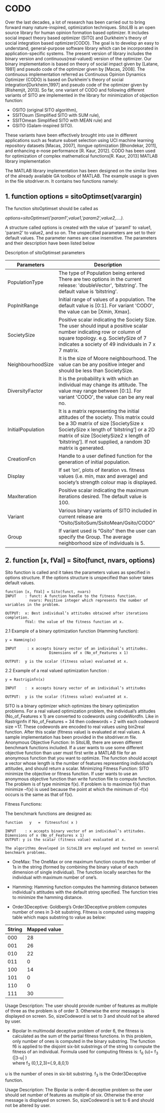 # CODO
Over the last decades, a lot of research has been carried out to bring forward many nature-inspired, optimization techniques.  SitoLIB is an open source library for human opinion formation based optimizer. It includes social impact theory based optimizer (SITO) and Durkheim's theory of social integration based optimizer(CODO). The goal is to develop an easy to understand, general-purpose software library which can be incorporated in application-specific systems. The present version of library includes the binary version and continuous(real-valued) version of the optimizer. Our binary implementation is based on theory of social impact given by [Latane, 1981] and pseudo code of the optimizer given by [Macas, 2008]. The continuous implementation referred as Continuous Opinion Dynamics Optimizer (CODO) is based on Durkheim's theory of social integration[Durkheim,1997] and pseudo code of the optimizer given by [Rishemjit, 2013]. So far, one variant of CODO and following different variants of SITO are implemented in the library for minimization of objection function: 
-	 OSITO (original SITO algorithm), 
-	 SSITOsum (Simplified SITO with SUM rule), 
-	 SSITOmean Simplified SITO with MEAN rule) and 
-	 GSITO (Galam-inspired SITO).  

These variants have been effectively brought into use in different applications such as feature subset selection using UCI machine learning repository datasets [Macas, 2007], itongue optimization [Bhondekar, 2011], and enhancing e-nose performance [R. Kaur, 2012]. CODO has been used for optimization of complex mathematical functions[R. Kaur, 2013]
MATLAB library implementation

The MATLAB library implementation has been designed on the similar lines of the already available GA toolbox of MATLAB. The example usage is given in the file sitodriver.m. It contains two functions namely: 

## 1.	function options = sitoOptimset(varargin) 

The function sitoOptimset should be called as 

*options=sitoOptimset('param1',value1,'param2',value2,....).*

A structure called options is created with the value of 'param1' to value1, 'param2' to value2, and so on. The unspecified parameters are set to their default values. The parameter names are case insensitive. The parameters and their description have been listed below

 Description of sitoOptimset parameters

|Parameters|	Description|
|---| ---|	
|PopulationType| The type of Population being entered There are two options in the current release: 'doubleVector', ‘bitstring’. The default value is ‘bitstring’.|
|PopInitRange | Initial range of values of a population. The default value is [0:1]. For variant 'CODO', the value can be [Xmin, Xmax].|
|SocietySize|Positive scalar indicating the Society Size. The user should input a positive scalar number indicating row or column of square topology. e.g. SocietySize of 7 indicates a society of 49 individuals in 7 x 7 matrix.| 
|NeighbourhoodSize|It is the size of Moore neighbourhood. The value can be any positive integer and should be less than SocietySize.|
| DiversityFactor |It is the probability k with which an individual may change its attitude. The value may range between [0:1]. For variant 'CODO', the value can be any real no. |
|InitialPopulation|It is a matrix representing the initial attitudes of the society. This matrix could be a 3D matrix of size [SocietySize x SocietySize x length of ‘bitstring’] or a 2D matrix of size [SocietySize2 x length of ‘bitstring’]. If not supplied, a random 3D matrix is generated. |
|CreationFcn|Handle to a user defined function for the generation of initial population. |
|Display|	If set ‘on’, plots of iteration vs. fitness values (i.e. min, max and average) and society’s strength colour map is displayed. |
|MaxIteration|Positive scalar indicating the maximum iterations desired. The default value is 100. |
|Variant|Various binary variants of SITO included in current release are “Osito/SsitoSum/SsitoMean/Gsito/CODO”|
|Group|If variant used is “Gsito” then the user can specify the Group. The average neighborhood size of individuals is 5.|


## 2.	function [x, fVal] = Sito(funct, nvars, options) 


Sito function is called and it takes the parameters values as specified in options structure. If the options structure is unspecified than solver takes default values.
``` 
function [x, fVal] = Sito(funct, nvars)
INPUT    : funct: A function handle to the fitness function. 
           nvars: Positive integer which represents the number of variables in the problem. 
           
OUTPUT:  x: Best individual’s attitudes obtained after iterations completion. 
         fVal: the value of the fitness function at x.
```
2.1	Example of a binary optimization function (Hamming function):
```
y = Hamming(x)
 
INPUT     : x accepts binary vector of an individual’s attitudes. 
                    Dimensions of x (No_of_Features x 1)
                    
OUTPUT:  y is the scalar (fitness value) evaluated at x.
```
2.2	Example of a real valued optimization function :
```
y = Rastriginfn(x)

INPUT    :  x accepts binary vector of an individual’s attitudes 

OUTPUT:  y is the scalar (fitness value) evaluated at x.
```
SITO is a binary optimizer which optimizes the binary optimization problems. For a real valued optimization problem, the individual’s attitudes (No_of_Features x 1) are converted to codewords using codeWordfn. Like in Rastriginfn if No_of_Features = 34 then codewords = 2 with each codeword size =17.  These codewords are encoded to real values using bin2real function. After this scalar (fitness value) is evaluated at real values.
A sample implementation has been provided in the sitodriver.m file. 
Anonymous Objective Function:
In SitoLIB, there are seven different benchmark functions included. If a user wants to use some different objective function than user must first write a MATLAB file for an anonymous function that you want to optimize. The function should accept a vector whose length is the number of features representing individual’s attitudes, and should return a scalar. 
Minimizing Fitness Function: 
SITO minimize the objective or fitness function. If user wants to use an anonymous objective function than write function file to compute function. The problem is of type minimize f(x). If problem is to maximize f(x) than minimize –f(x) is used because the point at which the minimum of –f(x) occurs is the same as that of f(x).

Fitness Functions:

The benchmark functions are designed as:
```
function   y   =  fitnessfcn( x )

INPUT    : x accepts binary vector of an individual’s attitudes. Dimensions of x (No_of_Features x 1)
OUTPUT: y is the scalar (fitness value) evaluated at x.

The algorithms developed in SitoLIB are employed and tested on several benchmark problems. 
```
-	OneMax:
The OneMax or one maximum function counts the number of 1s in the string (formed by combining the binary value of each dimension of single individual). The function locally searches for the individual with maximum number of one’s.

-	Hamming:
Hamming function computes the hamming distance between individual's attitudes with the default string specified. The function tries to minimize the hamming distance.

-	Order3Deceptive:
Goldberg’s Order3Deceptive problem computes number of ones in 3-bit substring. Fitness is computed using mapping table which maps substring to value as below:

|String | Mapped value |
| --- | --- |
| 000 |	28 |
| 001 |	26 |
| 010 |	22 |
| 011 |	0 |
| 100 |	14 |
| 101 |	0 |
| 110 |	0 |
| 111 |	30 |

Usage Description:
The user should provide number of features as multiple of three as the problem is of order 3. Otherwise the error message is displayed on screen. So, sizeCodeword is set to 3 and should not be altered by user.

-	Bipolar
In multimodal deceptive problem of order 6, the fitness is calculated as the sum of the partial fitness functions. In this problem, only number of ones is computed in the binary substring. The function f6 is applied to the disjoint six-bit substrings of the string to compute the fitness of an individual. 
Formula used for computing fitness is:
f<sub>6</sub> (u)= f<sub>3</sub> (|3-u| )                                                         
where f<sub>3</sub> (0,1,2,3)={.9,.8,0,1}

u is the number of ones in six-bit substring.
f<sub>3</sub>  is the Order3Deceptive function.

Usage Description:
The Bipolar is order-6 deceptive problem so the user should set number of features as multiple of six. Otherwise the error message is displayed on screen. So, sizeCodeword is set to 6 and should not be altered by user.

